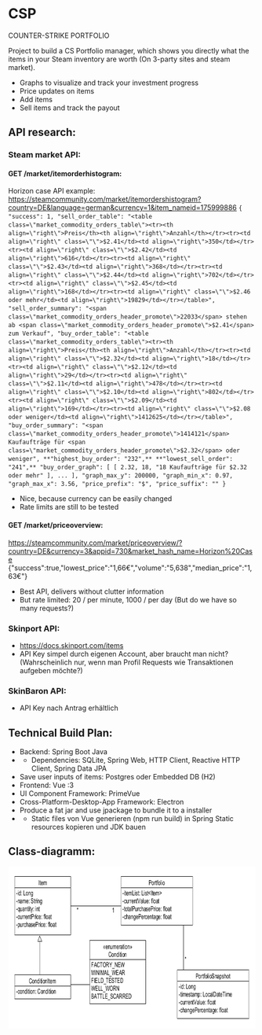 # CSP
COUNTER-STRIKE PORTFOLIO 

Project to build a CS Portfolio manager, which shows you directly what the items in your Steam inventory are worth (On 3-party sites and steam market).
-  Graphs to visualize and track your investment progress
-  Price updates on items
-  Add items
-  Sell items and track the payout

## API research:
### Steam market API:
#### GET /market/itemorderhistogram:
Horizon case API example: https://steamcommunity.com/market/itemordershistogram?country=DE&language=german&currency=1&item_nameid=175999886
`{
  "success": 1,
  "sell_order_table": "<table class=\"market_commodity_orders_table\"><tr><th align=\"right\">Preis</th><th align=\"right\">Anzahl</th></tr><tr><td align=\"right\" class=\"\">$2.41</td><td align=\"right\">350</td></tr><tr><td align=\"right\" class=\"\">$2.42</td><td align=\"right\">616</td></tr><tr><td align=\"right\" class=\"\">$2.43</td><td align=\"right\">368</td></tr><tr><td align=\"right\" class=\"\">$2.44</td><td align=\"right\">702</td></tr><tr><td align=\"right\" class=\"\">$2.45</td><td align=\"right\">168</td></tr><tr><td align=\"right\" class=\"\">$2.46 oder mehr</td><td align=\"right\">19829</td></tr></table>",
  "sell_order_summary": "<span class=\"market_commodity_orders_header_promote\">22033</span> stehen ab <span class=\"market_commodity_orders_header_promote\">$2.41</span> zum Verkauf",
  "buy_order_table": "<table class=\"market_commodity_orders_table\"><tr><th align=\"right\">Preis</th><th align=\"right\">Anzahl</th></tr><tr><td align=\"right\" class=\"\">$2.32</td><td align=\"right\">18</td></tr><tr><td align=\"right\" class=\"\">$2.12</td><td align=\"right\">29</td></tr><tr><td align=\"right\" class=\"\">$2.11</td><td align=\"right\">478</td></tr><tr><td align=\"right\" class=\"\">$2.10</td><td align=\"right\">802</td></tr><tr><td align=\"right\" class=\"\">$2.09</td><td align=\"right\">169</td></tr><tr><td align=\"right\" class=\"\">$2.08 oder weniger</td><td align=\"right\">1412625</td></tr></table>",
  "buy_order_summary": "<span class=\"market_commodity_orders_header_promote\">1414121</span> Kaufaufträge für <span class=\"market_commodity_orders_header_promote\">$2.32</span> oder weniger",
  **"highest_buy_order": "232",**
  **"lowest_sell_order": "241",**
  "buy_order_graph": [
    [
      2.32,
      18,
      "18 Kaufaufträge für $2.32 oder mehr"
    ],
    ...
  ],
  "graph_max_y": 200000,
  "graph_min_x": 0.97,
  "graph_max_x": 3.56,
  "price_prefix": "$",
  "price_suffix": ""
}`

- Nice, because currency can be easily changed
- Rate limits are still to be tested
#### GET /market/priceoverview:
https://steamcommunity.com/market/priceoverview/?country=DE&currency=3&appid=730&market_hash_name=Horizon%20Case
{"success":true,"lowest_price":"1,66€","volume":"5,638","median_price":"1,63€"}
- Best API, delivers without clutter information
- But rate limited: 20 / per minute, 1000 / per day (But do we have so many requests?)
### Skinport API:
-  https://docs.skinport.com/items
-  API Key simpel durch eigenen Account, aber braucht man nicht? (Wahrscheinlich nur, wenn man Profil Requests wie Transaktionen aufgeben möchte?)
### SkinBaron API:
-  API Key nach Antrag erhältlich
## Technical Build Plan:
- Backend: Spring Boot Java
- - Dependencies: SQLite, Spring Web, HTTP Client, Reactive HTTP Client, Spring Data JPA
- Save user inputs of items: Postgres oder Embedded DB (H2)
- Frontend: Vue :3
- UI Component Framework: PrimeVue
- Cross-Platform-Desktop-App Framework: Electron
- Produce a fat jar and use jpackage to bundle it to a installer
- - Static files von Vue generieren (npm run build) in Spring Static resources kopieren und JDK bauen
 
## Class-diagramm:
<img width="790" height="330" alt="CSP Class diagram" src="documents/CSP Class diagram.png"/>


